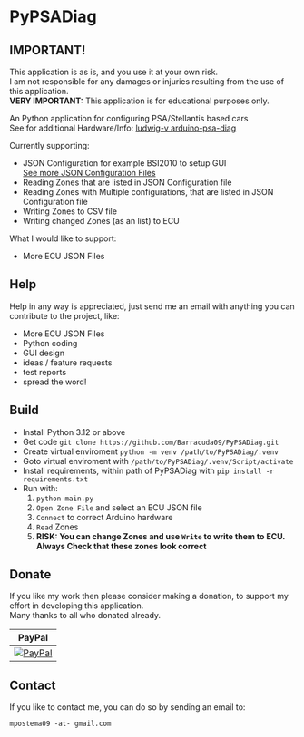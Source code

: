 # PyPSADiag

**IMPORTANT!**
-------
This application is as is, and you use it at your own risk.<br/>
I am not responsible for any damages or injuries resulting from the use of this application.<br/>
**VERY IMPORTANT:** This application is for educational purposes only.

An Python application for configuring PSA/Stellantis based cars<br/>
See for additional Hardware/Info: [ludwig-v arduino-psa-diag](https://github.com/ludwig-v/arduino-psa-diag)

Currently supporting:

- JSON Configuration for example BSI2010 to setup GUI<br/>[See more JSON Configuration Files](https://github.com/Barracuda09/PyPSADiag/tree/main/json)
- Reading Zones that are listed in JSON Configuration file
- Reading Zones with Multiple configurations, that are listed in JSON Configuration file
- Writing Zones to CSV file
- Writing changed Zones (as an list) to ECU

What I would like to support:
- More ECU JSON Files

Help
-------
Help in any way is appreciated, just send me an email with anything you can
contribute to the project, like:
- More ECU JSON Files
- Python coding
- GUI design
- ideas / feature requests
- test reports
- spread the word!

Build
-----
- Install Python 3.12 or above
- Get code `git clone https://github.com/Barracuda09/PyPSADiag.git`
- Create virtual enviroment `python -m venv /path/to/PyPSADiag/.venv`
- Goto virtual enviroment with `/path/to/PyPSADiag/.venv/Script/activate`
- Install requirements, within path of PyPSADiag with `pip install -r requirements.txt`
- Run with:
	1. `python main.py`
	2. `Open Zone File` and select an ECU JSON file
	3. `Connect` to correct Arduino hardware
	4. `Read` Zones
	5. <b>RISK: You can change Zones and use `Write` to write them to ECU.<br/>Always Check that these zones look correct</b>

Donate
------

If you like my work then please consider making a donation, to support my effort in
developing this application.<br>
Many thanks to all who donated already.<br>

| PayPal |
|-------|
|  [![PayPal](https://img.shields.io/badge/donate-PayPal-blue.svg)](https://www.paypal.com/cgi-bin/webscr?cmd=_donations&business=H9AX9N7HWSWXE&item_name=PSADiag&item_number=PSADiag&currency_code=EUR&bn=PP%2dDonationsBF%3abtn_donateCC_LG%2egif%3aNonHosted) |

Contact
-------
If you like to contact me, you can do so by sending an email to:

    mpostema09 -at- gmail.com
